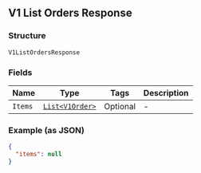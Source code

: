 ## V1 List Orders Response

### Structure

`V1ListOrdersResponse`

### Fields

| Name | Type | Tags | Description |
|  --- | --- | --- | --- |
| `Items` | [`List<V1Order>`](/doc/models/v1-order.md) | Optional | - |

### Example (as JSON)

```json
{
  "items": null
}
```

